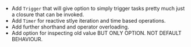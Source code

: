 * Add `Trigger` that will give option to simply trigger tasks pretty much just a closure that can be invoked.
* Add `Timer` for reactive stlye iteration and time based operations.
* Add further shorthand and operator overloading.
* Add option for inspecting old value BUT ONLY OPTION. NOT DEFAULT BEHAVIOUR.